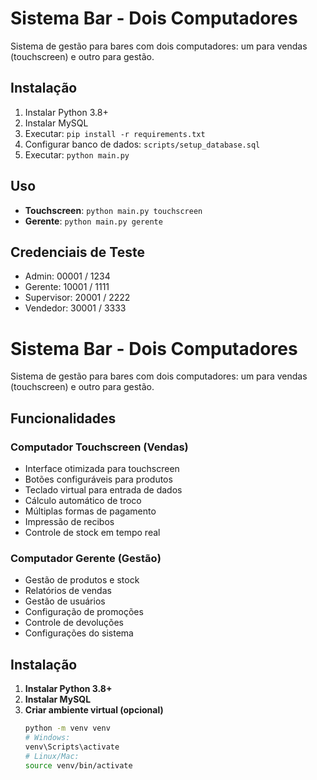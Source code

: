 # Sistema Bar - Dois Computadores

Sistema de gestão para bares com dois computadores: um para vendas (touchscreen) e outro para gestão.

## Instalação

1. Instalar Python 3.8+
2. Instalar MySQL
3. Executar: `pip install -r requirements.txt`
4. Configurar banco de dados: `scripts/setup_database.sql`
5. Executar: `python main.py`

## Uso

- **Touchscreen**: `python main.py touchscreen`
- **Gerente**: `python main.py gerente`

## Credenciais de Teste

- Admin: 00001 / 1234
- Gerente: 10001 / 1111  
- Supervisor: 20001 / 2222
- Vendedor: 30001 / 3333


# Sistema Bar - Dois Computadores

Sistema de gestão para bares com dois computadores: um para vendas (touchscreen) e outro para gestão.

## Funcionalidades

### Computador Touchscreen (Vendas)
- Interface otimizada para touchscreen
- Botões configuráveis para produtos
- Teclado virtual para entrada de dados
- Cálculo automático de troco
- Múltiplas formas de pagamento
- Impressão de recibos
- Controle de stock em tempo real

### Computador Gerente (Gestão)
- Gestão de produtos e stock
- Relatórios de vendas
- Gestão de usuários
- Configuração de promoções
- Controle de devoluções
- Configurações do sistema

## Instalação

1. **Instalar Python 3.8+**
2. **Instalar MySQL**
3. **Criar ambiente virtual (opcional)**
   ```bash
   python -m venv venv
   # Windows:
   venv\Scripts\activate
   # Linux/Mac:
   source venv/bin/activate